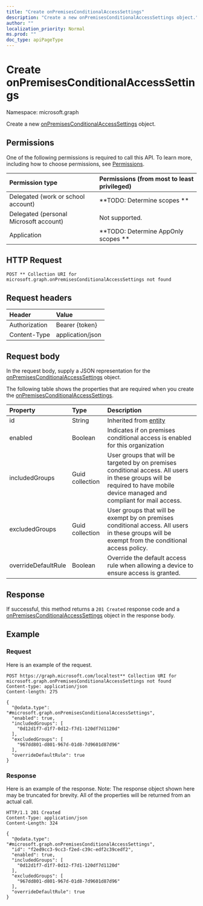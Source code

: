 ```yaml
---
title: "Create onPremisesConditionalAccessSettings"
description: "Create a new onPremisesConditionalAccessSettings object."
author: ""
localization_priority: Normal
ms.prod: ""
doc_type: apiPageType
---
```


# Create onPremisesConditionalAccessSettings

Namespace: microsoft.graph

Create a new [onPremisesConditionalAccessSettings](../resources/onpremisesconditionalaccesssettings.md) object.

## Permissions
One of the following permissions is required to call this API. To learn more, including how to choose permissions, see [Permissions](/concepts/permissions-reference.md).

|Permission type|Permissions (from most to least privileged)|
|:---|:---|
|Delegated (work or school account)|**TODO: Determine scopes **|
|Delegated (personal Microsoft account)|Not supported.|
|Application|**TODO: Determine AppOnly scopes **|

## HTTP Request
<!-- {
  "blockType": "ignored"
}
-->
``` http
POST ** Collection URI for microsoft.graph.onPremisesConditionalAccessSettings not found
```

## Request headers
|Header|Value|
|:---|:---|
|Authorization|Bearer {token}|
|Content-Type|application/json|

## Request body
In the request body, supply a JSON representation for the [onPremisesConditionalAccessSettings](../resources/onpremisesconditionalaccesssettings.md) object.

The following table shows the properties that are required when you create the [onPremisesConditionalAccessSettings](../resources/onpremisesconditionalaccesssettings.md).

|Property|Type|Description|
|:---|:---|:---|
|id|String| Inherited from [entity](../resources/entity.md)|
|enabled|Boolean|Indicates if on premises conditional access is enabled for this organization|
|includedGroups|Guid collection|User groups that will be targeted by on premises conditional access. All users in these groups will be required to have mobile device managed and compliant for mail access.|
|excludedGroups|Guid collection|User groups that will be exempt by on premises conditional access. All users in these groups will be exempt from the conditional access policy.|
|overrideDefaultRule|Boolean|Override the default access rule when allowing a device to ensure access is granted.|



## Response
If successful, this method returns a `201 Created` response code and a [onPremisesConditionalAccessSettings](../resources/onpremisesconditionalaccesssettings.md) object in the response body.

## Example

### Request
Here is an example of the request.
<!-- {
  "blockType": "request",
  "name": "create_onpremisesconditionalaccesssettings_from_"
}
-->
``` http
POST https://graph.microsoft.com/localtest** Collection URI for microsoft.graph.onPremisesConditionalAccessSettings not found
Content-type: application/json
Content-length: 275

{
  "@odata.type": "#microsoft.graph.onPremisesConditionalAccessSettings",
  "enabled": true,
  "includedGroups": [
    "0d12d1f7-d1f7-0d12-f7d1-120df7d1120d"
  ],
  "excludedGroups": [
    "967dd801-d801-967d-01d8-7d9601d87d96"
  ],
  "overrideDefaultRule": true
}
```

### Response
Here is an example of the response. Note: The response object shown here may be truncated for brevity. All of the properties will be returned from an actual call.
<!-- {
  "blockType": "response",
  "truncated": true,
  "@odata.type": "microsoft.graph.onpremisesconditionalaccesssettings"
}
-->
``` http
HTTP/1.1 201 Created
Content-Type: application/json
Content-Length: 324

{
  "@odata.type": "#microsoft.graph.onPremisesConditionalAccessSettings",
  "id": "f2ed9cc3-9cc3-f2ed-c39c-edf2c39cedf2",
  "enabled": true,
  "includedGroups": [
    "0d12d1f7-d1f7-0d12-f7d1-120df7d1120d"
  ],
  "excludedGroups": [
    "967dd801-d801-967d-01d8-7d9601d87d96"
  ],
  "overrideDefaultRule": true
}
```

